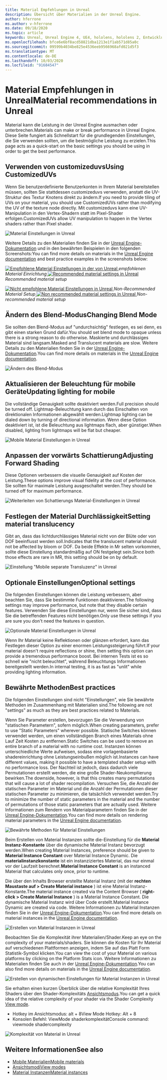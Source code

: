 ```yaml
---
title: Material Empfehlungen in Unreal
description: Übersicht über Materialien in der Unreal Engine.
author: hferrone
ms.author: v-hferrone
ms.date: 09/18/2020
ms.topic: article
keywords: Unreal, Unreal Engine 4, UE4, hololens, hololens 2, Entwicklung, Material, Dokumentation, Guides, Features, holograms, Spieleentwicklung
ms.openlocfilehash: bfce6e6bf8acd58821dba1213e1f1ab571d85a0c
ms.sourcegitcommit: 09599b4034be825e4536eeb9566968afd021d5f3
ms.translationtype: MT
ms.contentlocale: de-DE
ms.lasthandoff: 10/03/2020
ms.locfileid: "91684547"
---
```

# <a name="material-recommendations-in-unreal"></a><span data-ttu-id="70f47-104">Material Empfehlungen in Unreal</span><span class="sxs-lookup"><span data-stu-id="70f47-104">Material recommendations in Unreal</span></span>

<span data-ttu-id="70f47-105">Material kann die Leistung in der Unreal Engine ausmachen oder unterbrechen.</span><span class="sxs-lookup"><span data-stu-id="70f47-105">Materials can make or break performance in Unreal Engine.</span></span> <span data-ttu-id="70f47-106">Diese Seite fungiert als Schnellstart für die grundlegenden Einstellungen, die Sie verwenden sollten, um die bestmögliche Leistung zu erzielen.</span><span class="sxs-lookup"><span data-stu-id="70f47-106">This page acts as a quick-start on the basic settings you should be using in order to get the best performance.</span></span>

## <a name="using-customizeduvs"></a><span data-ttu-id="70f47-107">Verwenden von customizeduvs</span><span class="sxs-lookup"><span data-stu-id="70f47-107">Using CustomizedUVs</span></span>

<span data-ttu-id="70f47-108">Wenn Sie benutzerdefinierte Benutzerkonten in Ihrem Material bereitstellen müssen, sollten Sie stattdessen customizeduvs verwenden, anstatt die UV-Struktur des Textur Knotens direkt zu ändern.</span><span class="sxs-lookup"><span data-stu-id="70f47-108">If you need to provide tiling of UVs on your material, you should use CustomizedUVs rather than modifying the UV of the texture node directly.</span></span> <span data-ttu-id="70f47-109">Mit customizeduvs kann eine UV-Manipulation in den Vertex-Shadern statt im Pixel-Shader erfolgen.</span><span class="sxs-lookup"><span data-stu-id="70f47-109">CustomizedUVs allow UV manipulation to happen in the Vertex shaders rather than Pixel shader.</span></span> 

![Material Einstellungen in Unreal](images/unreal-materials-img-01c.png)

<span data-ttu-id="70f47-111">Weitere Details zu den Materialien finden Sie in der [Unreal Engine-Dokumentation](https://docs.unrealengine.com/Platforms/Mobile/Materials/index.html) und in den bewährten Beispielen in den folgenden Screenshots:</span><span class="sxs-lookup"><span data-stu-id="70f47-111">You can find more details on materials in the [Unreal Engine documentation](https://docs.unrealengine.com/Platforms/Mobile/Materials/index.html) and best practice examples in the screenshots below:</span></span>

<span data-ttu-id="70f47-112">[ ![ Empfohlene Material Einstellungen in der ](images/unreal-materials-img-01.png) von Unreal ](images/unreal-materials-img-01.png#lightbox) 
 *empfohlenen Material Einrichtung*</span><span class="sxs-lookup"><span data-stu-id="70f47-112">[ ![Recommended material settings in Unreal](images/unreal-materials-img-01.png) ](images/unreal-materials-img-01.png#lightbox)
*Recommended material setup*</span></span>

<span data-ttu-id="70f47-113">[ ![ Nicht empfohlene Material Einstellungen in Unreal ](images/unreal-materials-img-01b.png) ](images/unreal-materials-img-01b.png#lightbox) 
 *Non-Recommended Material Setup*</span><span class="sxs-lookup"><span data-stu-id="70f47-113">[ ![Non recommended material settings in Unreal](images/unreal-materials-img-01b.png) ](images/unreal-materials-img-01b.png#lightbox)
*Non-recommended material setup*</span></span>

## <a name="changing-blend-mode"></a><span data-ttu-id="70f47-114">Ändern des Blend-Modus</span><span class="sxs-lookup"><span data-stu-id="70f47-114">Changing Blend Mode</span></span>

<span data-ttu-id="70f47-115">Sie sollten den Blend-Modus auf "undurchsichtig" festlegen, es sei denn, es gibt einen starken Grund dafür.</span><span class="sxs-lookup"><span data-stu-id="70f47-115">You should set blend mode to opaque unless there is a strong reason to do otherwise.</span></span> <span data-ttu-id="70f47-116">Maskierte und durchlässiges Material sind langsam.</span><span class="sxs-lookup"><span data-stu-id="70f47-116">Masked and Translucent materials are slow.</span></span> <span data-ttu-id="70f47-117">Weitere Details zu den Materialien finden Sie in der [Unreal Engine-Dokumentation](https://docs.unrealengine.com/Platforms/Mobile/Materials/index.html).</span><span class="sxs-lookup"><span data-stu-id="70f47-117">You can find more details on materials in the [Unreal Engine documentation](https://docs.unrealengine.com/Platforms/Mobile/Materials/index.html).</span></span>

![Ändern des Blend-Modus](images/unreal-materials-img-02.jpg)

## <a name="updating-lighting-for-mobile"></a><span data-ttu-id="70f47-119">Aktualisieren der Beleuchtung für mobile Geräte</span><span class="sxs-lookup"><span data-stu-id="70f47-119">Updating lighting for mobile</span></span>

<span data-ttu-id="70f47-120">Die vollständige Genauigkeit sollte deaktiviert werden.</span><span class="sxs-lookup"><span data-stu-id="70f47-120">Full precision should be turned off.</span></span> <span data-ttu-id="70f47-121">Lightmap-Beleuchtung kann durch das Einschalten von direktionalen Informationen abgewählt werden.</span><span class="sxs-lookup"><span data-stu-id="70f47-121">Lightmap lighting can be dialed down by turning of directional information.</span></span> <span data-ttu-id="70f47-122">Wenn diese Option deaktiviert ist, ist die Beleuchtung aus lightmaps flach, aber günstiger.</span><span class="sxs-lookup"><span data-stu-id="70f47-122">When disabled, lighting from lightmaps will be flat but cheaper.</span></span>

![Mobile Material Einstellungen in Unreal](images/unreal-materials-img-03.jpg)

## <a name="adjusting-forward-shading"></a><span data-ttu-id="70f47-124">Anpassen der vorwärts Schattierung</span><span class="sxs-lookup"><span data-stu-id="70f47-124">Adjusting Forward Shading</span></span>

<span data-ttu-id="70f47-125">Diese Optionen verbessern die visuelle Genauigkeit auf Kosten der Leistung.</span><span class="sxs-lookup"><span data-stu-id="70f47-125">These options improve visual fidelity at the cost of performance.</span></span> <span data-ttu-id="70f47-126">Sie sollten für maximale Leistung ausgeschaltet werden.</span><span class="sxs-lookup"><span data-stu-id="70f47-126">They should be turned off for maximum performance.</span></span>

![Weiterleiten von Schattierungs Material-Einstellungen in Unreal](images/unreal-materials-img-04.jpg)

## <a name="setting-material-translucency"></a><span data-ttu-id="70f47-128">Festlegen der Material Durchlässigkeit</span><span class="sxs-lookup"><span data-stu-id="70f47-128">Setting material translucency</span></span>

<span data-ttu-id="70f47-129">Gibt an, dass das lichtdurchlässiges Material nicht von der Blüte oder von DOF beeinflusst werden soll.</span><span class="sxs-lookup"><span data-stu-id="70f47-129">Indicates that the translucent material should not be affected by bloom or DOF.</span></span> <span data-ttu-id="70f47-130">Da beide Effekte in Mr selten vorkommen, sollte diese Einstellung standardmäßig auf ON festgelegt sein.</span><span class="sxs-lookup"><span data-stu-id="70f47-130">Since both those effects are rare in MR, this setting should be on by default.</span></span>

![Einstellung "Mobile separate Transluzenz" in Unreal](images/unreal-materials-img-05.jpg)

## <a name="optional-settings"></a><span data-ttu-id="70f47-132">Optionale Einstellungen</span><span class="sxs-lookup"><span data-stu-id="70f47-132">Optional settings</span></span>

<span data-ttu-id="70f47-133">Die folgenden Einstellungen können die Leistung verbessern, aber beachten Sie, dass Sie bestimmte Funktionen deaktivieren.</span><span class="sxs-lookup"><span data-stu-id="70f47-133">The following settings may improve performance, but note that they disable certain features.</span></span> <span data-ttu-id="70f47-134">Verwenden Sie diese Einstellungen nur, wenn Sie sicher sind, dass Sie die betreffenden Features nicht benötigen.</span><span class="sxs-lookup"><span data-stu-id="70f47-134">Only use these settings if you are sure you don't need the features in question.</span></span>

![Optionale Material Einstellungen in Unreal](images/unreal-materials-img-06.jpg)

<span data-ttu-id="70f47-136">Wenn Ihr Material keine Reflektionen oder glänzen erfordert, kann das Festlegen dieser Option zu einer enormen Leistungssteigerung führt.</span><span class="sxs-lookup"><span data-stu-id="70f47-136">If your material doesn't require reflections or shine, then setting this option can provide a tremendous performance boost.</span></span> <span data-ttu-id="70f47-137">Bei internen Tests ist es so schnell wie "nicht beleuchtet", während Beleuchtungs Informationen bereitgestellt werden.</span><span class="sxs-lookup"><span data-stu-id="70f47-137">In internal testing, it is as fast as "unlit" while providing lighting information.</span></span>

## <a name="best-practices"></a><span data-ttu-id="70f47-138">Bewährte Methoden</span><span class="sxs-lookup"><span data-stu-id="70f47-138">Best practices</span></span>

<span data-ttu-id="70f47-139">Die folgenden Einstellungen sind nicht "Einstellungen", wie Sie bewährte Methoden im Zusammenhang mit Materialien sind.</span><span class="sxs-lookup"><span data-stu-id="70f47-139">The following are not "settings" as much as they are best practices related to Materials.</span></span>

<span data-ttu-id="70f47-140">Wenn Sie Parameter erstellen, bevorzugen Sie die Verwendung von "statischen Parametern", sofern möglich.</span><span class="sxs-lookup"><span data-stu-id="70f47-140">When creating parameters, prefer to use "Static Parameters" wherever possible.</span></span> <span data-ttu-id="70f47-141">Statische Switches können verwendet werden, um einen vollständigen Branch eines Materials ohne Lauf Zeit Kosten zu entfernen.</span><span class="sxs-lookup"><span data-stu-id="70f47-141">Static Switches can be used to remove an entire branch of a material with no runtime cost.</span></span> <span data-ttu-id="70f47-142">Instanzen können unterschiedliche Werte aufweisen, sodass eine vorlagenbasierte shadereinrichtung ohne Leistungseinbußen möglich ist.</span><span class="sxs-lookup"><span data-stu-id="70f47-142">Instances can have different values, making it possible to have a templated shader setup with no performance loss.</span></span> <span data-ttu-id="70f47-143">Der Nachteil ist jedoch, dass dadurch viele Permutationen erstellt werden, die eine große Shader-Neukompilierung bewirken.</span><span class="sxs-lookup"><span data-stu-id="70f47-143">The downside, however, is that this creates many permutations that will cause a lot of shader recompilation.</span></span> <span data-ttu-id="70f47-144">Versuchen Sie, die Anzahl der statischen Parameter im Material und die Anzahl der Permutationen dieser statischen Parameter zu minimieren, die tatsächlich verwendet werden.</span><span class="sxs-lookup"><span data-stu-id="70f47-144">Try to minimize the number of static parameters in the material and the number of permutations of those static parameters that are actually used.</span></span> <span data-ttu-id="70f47-145">Weitere Informationen zum Rendern von Materialparametern finden Sie in der [Unreal Engine-Dokumentation](https://docs.unrealengine.com/Engine/Rendering/Materials/ExpressionReference/Parameters/index.html#staticswitchparameter).</span><span class="sxs-lookup"><span data-stu-id="70f47-145">You can find more details on rendering material parameters in the [Unreal Engine documentation](https://docs.unrealengine.com/Engine/Rendering/Materials/ExpressionReference/Parameters/index.html#staticswitchparameter).</span></span>

![Bewährte Methoden für Material Einstellungen](images/unreal-materials-img-07.jpg)

<span data-ttu-id="70f47-147">Beim Erstellen von Material Instanzen sollte die-Einstellung für die **Material Instanz-Konstante** über die dynamische Material Instanz bevorzugt werden.</span><span class="sxs-lookup"><span data-stu-id="70f47-147">When creating Material Instances, preference should be given to **Material Instance Constant** over Material Instance Dynamic.</span></span> <span data-ttu-id="70f47-148">Die **materialinstanzkonstante** ist ein instanziziertes Material, das nur einmal vor der Laufzeit berechnet.</span><span class="sxs-lookup"><span data-stu-id="70f47-148">**Material Instance Constant** is an instanced Material that calculates only once, prior to runtime.</span></span>

<span data-ttu-id="70f47-149">Die über den Inhalts Browser erstellte Material Instanz (mit der **rechten Maustaste auf > Create Material instance** ) ist eine Material Instanz-Konstante.</span><span class="sxs-lookup"><span data-stu-id="70f47-149">The material instance created via the Content Browser ( **right-click > Create Material Instance** ) is a Material Instance Constant.</span></span> <span data-ttu-id="70f47-150">Die dynamische Material Instanz wird über Code erstellt.</span><span class="sxs-lookup"><span data-stu-id="70f47-150">Material Instance Dynamic are created via code.</span></span> <span data-ttu-id="70f47-151">Weitere Informationen zu Material Instanzen finden Sie in der [Unreal Engine-Dokumentation](https://docs.unrealengine.com/Engine/Rendering/Materials/MaterialInstances/index.html).</span><span class="sxs-lookup"><span data-stu-id="70f47-151">You can find more details on material instances in the [Unreal Engine documentation](https://docs.unrealengine.com/Engine/Rendering/Materials/MaterialInstances/index.html).</span></span>

![Erstellen von Material Instanzen in Unreal](images/unreal-materials-img-08.png)

<span data-ttu-id="70f47-153">Beobachten Sie die Komplexität ihrer Materialien/Shader.</span><span class="sxs-lookup"><span data-stu-id="70f47-153">Keep an eye on the complexity of your materials/shaders.</span></span> <span data-ttu-id="70f47-154">Sie können die Kosten für Ihr Material auf verschiedenen Plattformen anzeigen, indem Sie auf das Platt Form Statistik-Symbol klicken.</span><span class="sxs-lookup"><span data-stu-id="70f47-154">You can view the cost of your Material on various platforms by clicking on the Platform Stats icon.</span></span> <span data-ttu-id="70f47-155">Weitere Informationen zu Materialien finden Sie auch in der [Unreal Engine-Dokumentation](https://docs.unrealengine.com/Platforms/Mobile/Materials/index.html).</span><span class="sxs-lookup"><span data-stu-id="70f47-155">You can also find more details on materials in the [Unreal Engine documentation](https://docs.unrealengine.com/Platforms/Mobile/Materials/index.html).</span></span>

![Erstellen von dynamischen Einstellungen für Material Instanzen in Unreal](images/unreal-materials-img-09.png)

<span data-ttu-id="70f47-157">Sie erhalten einen kurzen Überblick über die relative Komplexität Ihres Shaders über den Shader-Komplexitäts [Ansichtsmodus](https://docs.unrealengine.com/Engine/UI/LevelEditor/Viewports/ViewModes/index.html).</span><span class="sxs-lookup"><span data-stu-id="70f47-157">You can get a quick idea of the relative complexity of your shader via the Shader Complexity [View mode](https://docs.unrealengine.com/Engine/UI/LevelEditor/Viewports/ViewModes/index.html).</span></span>

* <span data-ttu-id="70f47-158">Hotkey im Ansichtsmodus: alt + 8</span><span class="sxs-lookup"><span data-stu-id="70f47-158">View Mode Hotkey: Alt + 8</span></span>
* <span data-ttu-id="70f47-159">Konsolen Befehl: ViewMode shaderkomplexität</span><span class="sxs-lookup"><span data-stu-id="70f47-159">Console command: viewmode shadercomplexity</span></span>

![Komplexität von Material in Unreal](images/unreal-materials-img-10.png)

## <a name="see-also"></a><span data-ttu-id="70f47-161">Weitere Informationen</span><span class="sxs-lookup"><span data-stu-id="70f47-161">See also</span></span>
* [<span data-ttu-id="70f47-162">Mobile Materialien</span><span class="sxs-lookup"><span data-stu-id="70f47-162">Mobile materials</span></span>](https://docs.unrealengine.com/Platforms/Mobile/Materials/index.html)
* [<span data-ttu-id="70f47-163">Ansichtsmodi</span><span class="sxs-lookup"><span data-stu-id="70f47-163">View modes</span></span>](https://docs.unrealengine.com/Engine/UI/LevelEditor/Viewports/ViewModes/index.html)
* [<span data-ttu-id="70f47-164">Material Instanzen</span><span class="sxs-lookup"><span data-stu-id="70f47-164">Material instances</span></span>](https://docs.unrealengine.com/Engine/Rendering/Materials/MaterialInstances/index.html)
